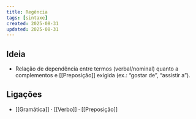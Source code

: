 ```yaml
---
title: Regência
tags: [sintaxe]
created: 2025-08-31
updated: 2025-08-31
---
```


## Ideia
- Relação de dependência entre termos (verbal/nominal) quanto a complementos e [[Preposição]] exigida (ex.: “gostar de”, “assistir a”).

## Ligações
- [[Gramática]] · [[Verbo]] · [[Preposição]]

